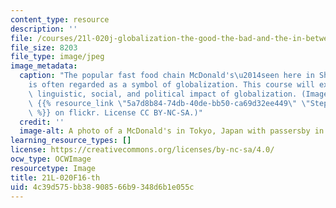 ```yaml
---
content_type: resource
description: ''
file: /courses/21l-020j-globalization-the-good-the-bad-and-the-in-between-fall-2016/4c39d575bb38908566b9348d6b1e055c_21L-020F16-th.jpg
file_size: 8203
file_type: image/jpeg
image_metadata:
  caption: "The popular fast food chain McDonald's\u2014seen here in Shibuya, Tokyo\u2014\
    is often regarded as a symbol of globalization. This course will examine the cultural,\
    \ linguistic, social, and political impact of globalization. (Image courtesy of\
    \ {{% resource_link \"5a7d8b84-74db-40de-bb50-ca69d32ee449\" \"Stephen Cannon\"\
    \ %}} on flickr. License CC BY-NC-SA.)"
  credit: ''
  image-alt: A photo of a McDonald's in Tokyo, Japan with passersby in the foreground.
learning_resource_types: []
license: https://creativecommons.org/licenses/by-nc-sa/4.0/
ocw_type: OCWImage
resourcetype: Image
title: 21L-020F16-th
uid: 4c39d575-bb38-9085-66b9-348d6b1e055c
---
```


